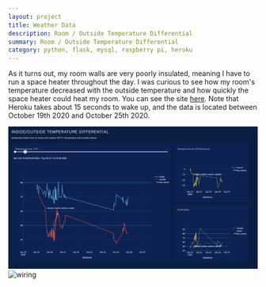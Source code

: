 ```yaml
---
layout: project
title: Weather Data
description: Room / Outside Temperature Differential
summary: Room / Outside Temperature Differential
category: python, flask, mysql, raspberry pi, heroku
---
```


As it turns out, my room walls are very poorly insulated, meaning I have to run a space heater throughout the day.  I was curious to see how my room's temperature decreased with the outside temperature and how quickly the space heater could heat my room.  You can see the site <a href="http://cmaks-weather.herokuapp.com/" target="_blank"> here</a>.  Note that Heroku takes about 15 seconds to wake up, and the data is located between October 19th 2020 and October 25th 2020.

<img src="/assets/img/pro/weather/dash.png" alt="dashboard"/>
<img src="/assets/img/pro/weather/wiring.png" alt="wiring"/>